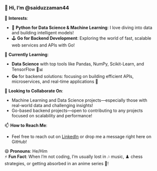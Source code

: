 ### 👋 Hi, I’m @saiduzzaman44

👀 **Interests**:  
- 🐍 **Python for Data Science & Machine Learning**: I love diving into data and building intelligent models!  
- 🕹️ **Go for Backend Development**: Exploring the world of fast, scalable web services and APIs with Go!  

🌱 **Currently Learning**:  
- **Data Science** with top tools like Pandas, NumPy, Scikit-Learn, and TensorFlow 🧠📊  
- **Go** for backend solutions: focusing on building efficient APIs, microservices, and real-time applications 🚀  

💞️ **Looking to Collaborate On**:  
- Machine Learning and Data Science projects—especially those with real-world data and challenging insights!  
- Go-based backend projects—open to contributing to any projects focused on scalability and performance!

📫 **How to Reach Me**:  
- Feel free to reach out on [LinkedIn](https://www.linkedin.com/in/saiduzzaman-zishan-52943a280/) or drop me a message right here on GitHub!

😄 **Pronouns**: He/Him  
⚡ **Fun Fact**: When I’m not coding, I’m usually lost in 🎶 music, ♟️ chess strategies, or getting absorbed in an anime series 🎌!
